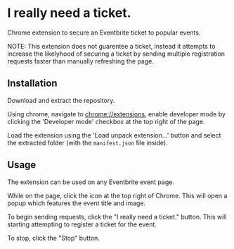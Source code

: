 # I really need a ticket.
Chrome extension to secure an Eventbrite ticket to popular events.

NOTE: This extension does not guarentee a ticket, instead it attempts to increase the likelyhood of securing a ticket by sending multiple registration requests faster than manually refreshing the page.

## Installation
Download and extract the repository.

Using chrome, navigate to [chrome://extensions](chrome://extensions), enable developer mode by clicking the 'Developer mode' checkbox at the top right of the page.

Load the extension using the 'Load unpack extension...' button and select the extracted folder (with the `manifest.json` file inside).

## Usage
The extension can be used on any Eventbrite event page.

While on the page, click the icon at the top right of Chrome. This will open a popup which features the event title and image.

To begin sending requests, click the "I really need a ticket." button. This will starting attempting to register a ticket for the event.

To stop, click the "Stop" button.
